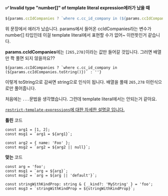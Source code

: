 #### ✅ Invalid type "number[]" of template literal expression에러가 났을 때 

```ts
${params.ccIdCompanies ? `where c.cc_id_company in (${params.ccIdCompanies})` : ''}
```

위 문장에서 에러가 났습니다. params에서 들어온 ccIdCompanies라는 변수가 number[] 타입인데 이걸 template literal에서 표현할 수가 없어~ 이런뜻인거 같습니다.

**params.ccIdCompanies**에는 `[265,278]`이라는 값만 들어갈 것입니다. 그러면 배열만 쫙 풀면 되지 않을까요??

```tsx
${params.ccIdCompanies ? `where c.cc_id_company in (${params.ccIdCompanies.toString()})` : ''}
```

이렇게 toString으로 감싸면 string으로 인식이 됩니다. 배열을 풀때 `265,278` 이런식으로만 풀어줍니다.



처음에는 `...`문법을 생각했습니다. 그런데 template literal에서는 안되는거 같아요.

[`restrict-template-expressions`에 대한 자세한 설명글 입니다.](https://github.com/typescript-eslint/typescript-eslint/blob/v4.12.0/packages/eslint-plugin/docs/rules/restrict-template-expressions.md)



**틀린** 코드

```
const arg1 = [1, 2];
const msg1 = `arg1 = ${arg1}`;

const arg2 = { name: 'Foo' };
const msg2 = `arg2 = ${arg2 || null}`;
```

**맞는** 코드

```
const arg = 'foo';
const msg1 = `arg = ${arg}`;
const msg2 = `arg = ${arg || 'default'}`;

const stringWithKindProp: string & { _kind?: 'MyString' } = 'foo';
const msg3 = `stringWithKindProp = ${stringWithKindProp}`;
```








